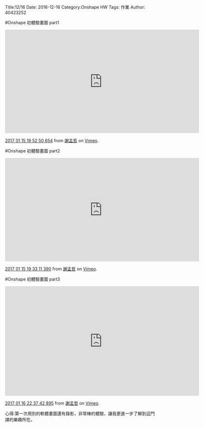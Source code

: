 Title:12/16 
Date: 2016-12-16 
Category:Onshape HW
Tags: 作業
Author: 40423252




<!-- PELICAN_END_SUMMARY -->

#Onshape 初體驗畫圖 part1
<iframe src="https://player.vimeo.com/video/199532172" width="640" height="341" frameborder="0" webkitallowfullscreen mozallowfullscreen allowfullscreen></iframe>
<p><a href="https://vimeo.com/199532172">2017 01 15 19 52 50 654</a> from <a href="https://vimeo.com/user61557003">謝孟哲</a> on <a href="https://vimeo.com">Vimeo</a>.</p>

#Onshape 初體驗畫圖 part2
<iframe src="https://player.vimeo.com/video/199531878" width="640" height="341" frameborder="0" webkitallowfullscreen mozallowfullscreen allowfullscreen></iframe>
<p><a href="https://vimeo.com/199531878">2017 01 15 19 33 11 390</a> from <a href="https://vimeo.com/user61557003">謝孟哲</a> on <a href="https://vimeo.com">Vimeo</a>.</p>

#Onshape 初體驗畫圖 part3
<iframe src="https://player.vimeo.com/video/200003246" width="640" height="361" frameborder="0" webkitallowfullscreen mozallowfullscreen allowfullscreen></iframe>
<p><a href="https://vimeo.com/200003246">2017 01 16 22 37 42 895</a> from <a href="https://vimeo.com/user61557003">謝孟哲</a> on <a href="https://vimeo.com">Vimeo</a>.</p>

心得:第一次用別的軟體畫圖還有錄影，非常棒的體驗，讓我更進一步了解到這門課的樂趣所在。

